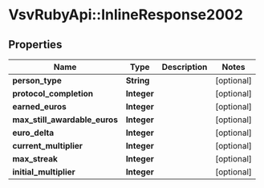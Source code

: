 # VsvRubyApi::InlineResponse2002

## Properties
Name | Type | Description | Notes
------------ | ------------- | ------------- | -------------
**person_type** | **String** |  | [optional] 
**protocol_completion** | **Integer** |  | [optional] 
**earned_euros** | **Integer** |  | [optional] 
**max_still_awardable_euros** | **Integer** |  | [optional] 
**euro_delta** | **Integer** |  | [optional] 
**current_multiplier** | **Integer** |  | [optional] 
**max_streak** | **Integer** |  | [optional] 
**initial_multiplier** | **Integer** |  | [optional] 



